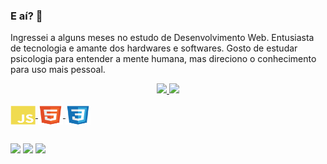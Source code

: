 ### E aí? 👋

Ingressei a alguns meses no estudo de Desenvolvimento Web. Entusiasta de tecnologia e amante dos hardwares e softwares. Gosto de estudar psicologia para entender a mente humana, mas direciono o conhecimento para uso mais pessoal.

<div align="center">
  <a href="https://github.com/HarllonSM">
  <img height="180em" src="https://github-readme-stats.vercel.app/api?username=harllonsm&show_icons=true&theme=default&include_all_commits=true&count_private=true"/>
  <img height="180em" src="https://github-readme-stats.vercel.app/api/top-langs/?username=harllonsm&layout=compact&langs_count=7&theme=default"/>
</div>
  
<div style="display: inline_block"><br>
  <img align="center" alt="Harllon-Js" height="30" width="40" src="https://raw.githubusercontent.com/devicons/devicon/master/icons/javascript/javascript-plain.svg">
  <img align="center" alt="Harllon-HTML" height="30" width="40" src="https://raw.githubusercontent.com/devicons/devicon/master/icons/html5/html5-original.svg">
  <img align="center" alt="Harllon-CSS" height="30" width="40" src="https://raw.githubusercontent.com/devicons/devicon/master/icons/css3/css3-original.svg">
</div>

  ##
  
<div> 
  <a href = "mailto:harllonsmartins@outlook.com"><img src="https://img.shields.io/badge/Microsoft_Outlook-0078D4?style=for-the-badge&logo=microsoft-outlook&logoColor=white" target="_blank"></a>
  <a href="https://www.linkedin.com/in/harllonsm/" target="_blank"><img src="https://img.shields.io/badge/-LinkedIn-%230077B5?style=for-the-badge&logo=linkedin&logoColor=white" target="_blank"></a> 
  <a href="https://codepen.io/HarllonSM" target="_blank"><img src="https://www.startpage.com/av/proxy-imagepiurl=https%3A%2F%2Flh5.googleusercontent.com%2FiA6XX08TUnQJg_NMCUcZZIc9ssd-gdiPOpJNy3I4aDwdcNrzZ9FEfrJCkiuwwUbYxfeWacYtKuyu32kvCG13OoQWR7c9B_-F2E8UF9SXQnN9uEXh29XA5hueDN4XNEpb5F-azgpV&sp=1634029697T61a1250937b6156c2ef8de917c020cde5b2738e45b28c3519b62a6db8de998c9" target="_blank"></a> 

</div>

